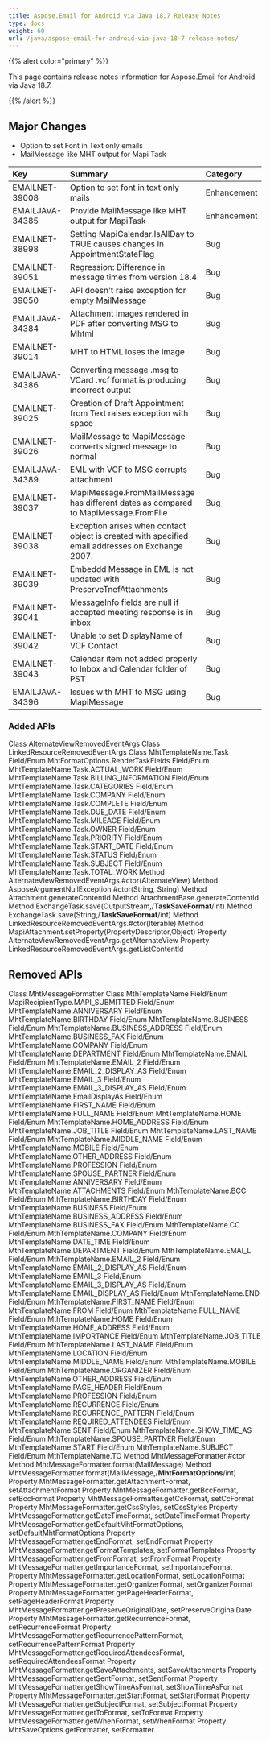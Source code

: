 ```yaml
---
title: Aspose.Email for Android via Java 18.7 Release Notes
type: docs
weight: 60
url: /java/aspose-email-for-android-via-java-18-7-release-notes/
---
```


{{% alert color="primary" %}} 

This page contains release notes information for Aspose.Email for Android via Java 18.7.

{{% /alert %}} 
## **Major Changes**
- Option to set Font in Text only emails
- MailMessage like MHT output for Mapi Task



|**Key**|**Summary**|**Category**|
| :- | :- | :- |
|EMAILNET-39008|Option to set font in text only mails|Enhancement|
|EMAILJAVA-34385|Provide MailMessage like MHT output for MapiTask|Enhancement|
|EMAILNET-38998|Setting MapiCalendar.IsAllDay to TRUE causes changes in AppointmentStateFlag|Bug|
|EMAILNET-39051|Regression: Difference in message times from version 18.4|Bug|
|EMAILNET-39050|API doesn't raise exception for empty MailMessage|Bug|
|EMAILJAVA-34384|Attachment images rendered in PDF after converting MSG to Mhtml|Bug|
|EMAILNET-39014|MHT to HTML loses the image|Bug|
|EMAILJAVA-34386|Converting message .msg to VCard .vcf format is producing incorrect output|Bug|
|EMAILNET-39025|Creation of Draft Appointment from Text raises exception with space|Bug|
|EMAILNET-39026|MailMessage to MapiMessage converts signed message to normal|Bug|
|EMAILJAVA-34389|EML with VCF to MSG corrupts attachment|Bug|
|EMAILNET-39037|MapiMessage.FromMailMessage has different dates as compared to MapiMessage.FromFile|Bug|
|EMAILNET-39038|Exception arises when contact object is created with specified email addresses on Exchange 2007.|Bug|
|EMAILNET-39039|Embeddd Message in EML is not updated with PreserveTnefAttachments|Bug|
|EMAILNET-39041|MessageInfo fields are null if accepted meeting response is in inbox|Bug|
|EMAILNET-39042|Unable to set DisplayName of VCF Contact|Bug|
|EMAILNET-39043|Calendar item not added properly to Inbox and Calendar folder of PST|Bug|
|EMAILJAVA-34396|Issues with MHT to MSG using MapiMessage|Bug|

### **Added APIs**
Class AlternateViewRemovedEventArgs
Class LinkedResourceRemovedEventArgs
Class MhtTemplateName.Task
Field/Enum MhtFormatOptions.RenderTaskFields
Field/Enum MhtTemplateName.Task.ACTUAL_WORK
Field/Enum MhtTemplateName.Task.BILLING_INFORMATION
Field/Enum MhtTemplateName.Task.CATEGORIES
Field/Enum MhtTemplateName.Task.COMPANY
Field/Enum MhtTemplateName.Task.COMPLETE
Field/Enum MhtTemplateName.Task.DUE_DATE
Field/Enum MhtTemplateName.Task.MILEAGE
Field/Enum MhtTemplateName.Task.OWNER
Field/Enum MhtTemplateName.Task.PRIORITY
Field/Enum MhtTemplateName.Task.START_DATE
Field/Enum MhtTemplateName.Task.STATUS
Field/Enum MhtTemplateName.Task.SUBJECT
Field/Enum MhtTemplateName.Task.TOTAL_WORK
Method AlternateViewRemovedEventArgs.#ctor(AlternateView)
Method AsposeArgumentNullException.#ctor(String, String)
Method Attachment.generateContentId
Method AttachmentBase.generateContentId
Method ExchangeTask.save(OutputStream,/**TaskSaveFormat**/int)
Method ExchangeTask.save(String,/**TaskSaveFormat**/int)
Method LinkedResourceRemovedEventArgs.#ctor(Iterable<String>)
Method MapiAttachment.setProperty(PropertyDescriptor,Object)
Property AlternateViewRemovedEventArgs.getAlternateView
Property LinkedResourceRemovedEventArgs.getListContentId
## **Removed APIs**
Class MhtMessageFormatter
Class MthTemplateName
Field/Enum MapiRecipientType.MAPI_SUBMITTED
Field/Enum MhtTemplateName.ANNIVERSARY
Field/Enum MhtTemplateName.BIRTHDAY
Field/Enum MhtTemplateName.BUSINESS
Field/Enum MhtTemplateName.BUSINESS_ADDRESS
Field/Enum MhtTemplateName.BUSINESS_FAX
Field/Enum MhtTemplateName.COMPANY
Field/Enum MhtTemplateName.DEPARTMENT
Field/Enum MhtTemplateName.EMAIL
Field/Enum MhtTemplateName.EMAIL_2
Field/Enum MhtTemplateName.EMAIL_2_DISPLAY_AS
Field/Enum MhtTemplateName.EMAIL_3
Field/Enum MhtTemplateName.EMAIL_3_DISPLAY_AS
Field/Enum MhtTemplateName.EmailDisplayAs
Field/Enum MhtTemplateName.FIRST_NAME
Field/Enum MhtTemplateName.FULL_NAME
Field/Enum MhtTemplateName.HOME
Field/Enum MhtTemplateName.HOME_ADDRESS
Field/Enum MhtTemplateName.JOB_TITLE
Field/Enum MhtTemplateName.LAST_NAME
Field/Enum MhtTemplateName.MIDDLE_NAME
Field/Enum MhtTemplateName.MOBILE
Field/Enum MhtTemplateName.OTHER_ADDRESS
Field/Enum MhtTemplateName.PROFESSION
Field/Enum MhtTemplateName.SPOUSE_PARTNER
Field/Enum MthTemplateName.ANNIVERSARY
Field/Enum MthTemplateName.ATTACHMENTS
Field/Enum MthTemplateName.BCC
Field/Enum MthTemplateName.BIRTHDAY
Field/Enum MthTemplateName.BUSINESS
Field/Enum MthTemplateName.BUSINESS_ADDRESS
Field/Enum MthTemplateName.BUSINESS_FAX
Field/Enum MthTemplateName.CC
Field/Enum MthTemplateName.COMPANY
Field/Enum MthTemplateName.DATE_TIME
Field/Enum MthTemplateName.DEPARTMENT
Field/Enum MthTemplateName.EMAI_L
Field/Enum MthTemplateName.EMAIL_2
Field/Enum MthTemplateName.EMAIL_2_DISPLAY_AS
Field/Enum MthTemplateName.EMAIL_3
Field/Enum MthTemplateName.EMAIL_3_DISPLAY_AS
Field/Enum MthTemplateName.EMAIL_DISPLAY_AS
Field/Enum MthTemplateName.END
Field/Enum MthTemplateName.FIRST_NAME
Field/Enum MthTemplateName.FROM
Field/Enum MthTemplateName.FULL_NAME
Field/Enum MthTemplateName.HOME
Field/Enum MthTemplateName.HOME_ADDRESS
Field/Enum MthTemplateName.IMPORTANCE
Field/Enum MthTemplateName.JOB_TITLE
Field/Enum MthTemplateName.LAST_NAME
Field/Enum MthTemplateName.LOCATION
Field/Enum MthTemplateName.MIDDLE_NAME
Field/Enum MthTemplateName.MOBILE
Field/Enum MthTemplateName.ORGANIZER
Field/Enum MthTemplateName.OTHER_ADDRESS
Field/Enum MthTemplateName.PAGE_HEADER
Field/Enum MthTemplateName.PROFESSION
Field/Enum MthTemplateName.RECURRENCE
Field/Enum MthTemplateName.RECURRENCE_PATTERN
Field/Enum MthTemplateName.REQUIRED_ATTENDEES
Field/Enum MthTemplateName.SENT
Field/Enum MthTemplateName.SHOW_TIME_AS
Field/Enum MthTemplateName.SPOUSE_PARTNER
Field/Enum MthTemplateName.START
Field/Enum MthTemplateName.SUBJECT
Field/Enum MthTemplateName.TO
Method MhtMessageFormatter.#ctor
Method MhtMessageFormatter.format(MailMessage)
Method MhtMessageFormatter.format(MailMessage,/**MhtFormatOptions**/int)
Property MhtMessageFormatter.getAttachmentFormat, setAttachmentFormat
Property MhtMessageFormatter.getBccFormat, setBccFormat
Property MhtMessageFormatter.getCcFormat, setCcFormat
Property MhtMessageFormatter.getCssStyles, setCssStyles
Property MhtMessageFormatter.getDateTimeFormat, setDateTimeFormat
Property MhtMessageFormatter.getDefaultMhtFormatOptions, setDefaultMhtFormatOptions
Property MhtMessageFormatter.getEndFormat, setEndFormat
Property MhtMessageFormatter.getFormatTemplates, setFormatTemplates
Property MhtMessageFormatter.getFromFormat, setFromFormat
Property MhtMessageFormatter.getImportanceFormat, setImportanceFormat
Property MhtMessageFormatter.getLocationFormat, setLocationFormat
Property MhtMessageFormatter.getOrganizerFormat, setOrganizerFormat
Property MhtMessageFormatter.getPageHeaderFormat, setPageHeaderFormat
Property MhtMessageFormatter.getPreserveOriginalDate, setPreserveOriginalDate
Property MhtMessageFormatter.getRecurrenceFormat, setRecurrenceFormat
Property MhtMessageFormatter.getRecurrencePatternFormat, setRecurrencePatternFormat
Property MhtMessageFormatter.getRequiredAttendeesFormat, setRequiredAttendeesFormat
Property MhtMessageFormatter.getSaveAttachments, setSaveAttachments
Property MhtMessageFormatter.getSentFormat, setSentFormat
Property MhtMessageFormatter.getShowTimeAsFormat, setShowTimeAsFormat
Property MhtMessageFormatter.getStartFormat, setStartFormat
Property MhtMessageFormatter.getSubjectFormat, setSubjectFormat
Property MhtMessageFormatter.getToFormat, setToFormat
Property MhtMessageFormatter.getWhenFormat, setWhenFormat
Property MhtSaveOptions.getFormatter, setFormatter
